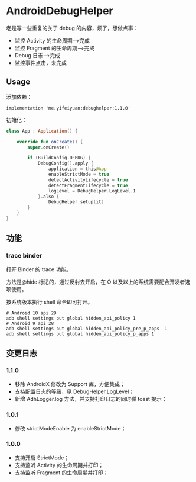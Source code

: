 # AndroidDebugHelper


老是写一些重复的关于 debug 的内容，烦了，想做点事：

- 监控 Activity 的生命周期-->完成
- 监控 Fragment 的生命周期-->完成
- Debug 日志-->完成
- 监控事件点击，未完成

## Usage

添加依赖：

```
implementation 'me.yifeiyuan:debughelper:1.1.0'
```

初始化：

```kotlin
class App : Application() {

    override fun onCreate() {
        super.onCreate()

        if (BuildConfig.DEBUG) {
            DebugConfig().apply {
                application = this@App
                enableStrictMode = true
                detectActivityLifecycle = true
                detectFragmentLifecycle = true
                logLevel = DebugHelper.LogLevel.I
            }.also {
                DebugHelper.setup(it)
        }
    }
}
```

## 功能



### trace binder

打开 Binder 的 trace 功能。

方法是@hide 标记的，通过反射去开启，在 O 以及以上的系统需要配合开发者选项使用。

按系统版本执行 shell 命令即可打开。

```shell
# Android 10 api 29
adb shell settings put global hidden_api_policy 1
# Android 9 api 28
adb shell settings put global hidden_api_policy_pre_p_apps  1
adb shell settings put global hidden_api_policy_p_apps 1
```



## 变更日志

### 1.1.0

- 移除 AndroidX 修改为 Support 库，方便集成；
- 支持配置日志的等级，见 DebugHelper.LogLevel；
- 新增 AdhLogger.log 方法，并支持打印日志的同时弹 toast 提示；

### 1.0.1

- 修改 strictModeEnable 为 enableStrictMode；

### 1.0.0

- 支持开启 StrictMode；
- 支持监听 Activity 的生命周期并打印；
- 支持监听 Fragment 的生命周期并打印；